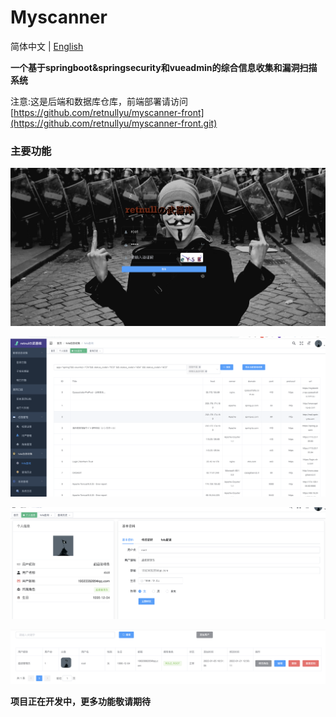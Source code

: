 # Myscanner

简体中文 | [English](./README.md)

**一个基于springboot&springsecurity和vueadmin的综合信息收集和漏洞扫描系统**

注意:这是后端和数据库仓库，前端部署请访问[https://github.com/retnullyu/myscanner-front](https://github.com/retnullyu/myscanner-front.git)

### 主要功能

![image-20220208170111476](README-zh/image-20220208170111476.png)

![image-20220208161115820](README-zh/image-20220208161115820.png)

![image-20220208161146684](README-zh/image-20220208161146684.png)

![image-20220208161212036](README-zh/image-20220208161212036.png)



**项目正在开发中，更多功能敬请期待**